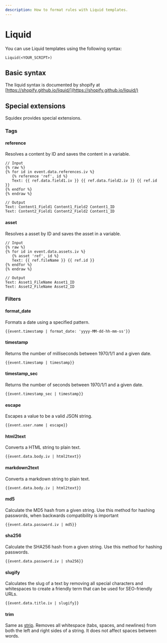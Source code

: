 ```yaml
---
description: How to format rules with Liquid templates.
---
```


# Liquid

You can use Liquid templates using the following syntax:

```
Liquid(<YOUR_SCRIPT>)
```

## Basic syntax

The liquid syntax is documented by shopify at [https://shopify.github.io/liquid/](https://shopify.github.io/liquid/)

## Special extensions

Squidex provides special extensions.

### Tags

#### reference

Resolves a content by ID and saves the content in a variable.

```
// Input
{% raw %}
{% for id in event.data.references.iv %}
   {% reference 'ref', id %}
   Text: {{ ref.data.field1.iv }} {{ ref.data.field2.iv }} {{ ref.id }}
{% endfor %}
{% endraw %}

// Output
Text: Content1_Field1 Content1_Field2 Content1_ID
Text: Content2_Field1 Content2_Field2 Content1_ID
```

#### asset

Resolves a asset by ID and saves the asset in a variable.

```
// Input
{% raw %}
{% for id in event.data.assets.iv %}
   {% asset 'ref', id %}
   Text: {{ ref.fileName }} {{ ref.id }}
{% endfor %}
{% endraw %}

// Output
Text: Asset1_FileName Asset1_ID
Text: Asset2_FileName Asset2_ID
```

### Filters

#### format\_date

Formats a date using a specified pattern.

```
{{event.timestamp | format_date: 'yyyy-MM-dd-hh-mm-ss'}}
```

#### timestamp

Returns the number of milliseconds between 1970/1/1 and a given date.

```
{{event.timestamp | timestamp}}
```

#### timestamp\_sec

Returns the number of seconds between 1970/1/1 and a given date.

```
{{event.timestamp_sec | timestamp}}
```

#### escape

Escapes a value to be a valid JSON string.

```
{{event.user.name | escape}}
```

#### html2text

Converts a HTML string to plain text.

```
{{event.data.body.iv | html2text}}
```

#### markdown2text

Converts a markdown string to plain text.

```
{{event.data.body.iv | html2text}}
```

#### md5

Calculate the MD5 hash from a given string. Use this method for hashing passwords, when backwards compatibility is important

```
{{event.data.password.iv | md5}}
```

#### sha256

Calculate the SHA256 hash from a given string. Use this method for hashing passwords.

```
{{event.data.password.iv | sha256}}
```

#### slugify

Calculates the slug of a text by removing all special characters and whitespaces to create a friendly term that can be used for SEO-friendly URLs.

```
{{event.data.title.iv | slugify}}
```

#### trim

Same as [strip](https://shopify.github.io/liquid/filters/strip/). Removes all whitespace (tabs, spaces, and newlines) from both the left and right sides of a string. It does not affect spaces between words.
